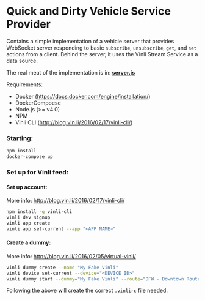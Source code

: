 Quick and Dirty Vehicle Service Provider
========================================

Contains a simple implementation of a vehicle server that provides
WebSocket server responding to basic `subscribe`, `unsubscribe`, `get`,
and `set` actions from a client.  Behind the server, it uses the Vinli
Stream Service as a data source.

The real meat of the implementation is in: **[server.js](https://github.com/pkinney/w3cag-simple-server/blob/master/server.js)**

Requirements:

* Docker (https://docs.docker.com/engine/installation/)
* DockerCompoese
* Node.js (>= v4.0)
* NPM
* Vinli CLI (http://blog.vin.li/2016/02/17/vinli-cli/)

### Starting:

```bash
npm install
docker-compose up
```

### Set up for Vinli feed:

#### Set up account:

More info: http://blog.vin.li/2016/02/17/vinli-cli/

```bash
npm install -g vinli-cli
vinli dev signup
vinli app create
vinli app set-current --app "<APP NAME>"
```

#### Create a dummy:

More info: http://blog.vin.li/2016/02/05/virtual-vinli/

```bash
vinli dummy create --name "My Fake Vinli"
vinli device set-current --device="<DEVICE ID>"
vinli dummy start --dummy="My Fake Vinli" --route="DFW - Downtown Route 1"
```

Following the above will create the correct `.vinlirc` file needed.

